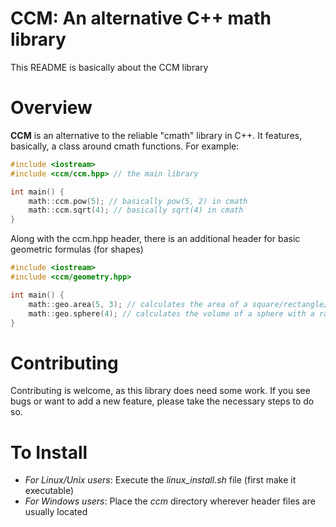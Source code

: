 # CCM: An alternative C++ math library 
This README is basically about the CCM library
# Overview
**CCM** is an alternative to the reliable "cmath" library in C++. It features, basically, a class around cmath functions. For example:
  ```cpp
  #include <iostream>
  #include <ccm/ccm.hpp> // the main library
  
  int main() {
      math::ccm.pow(5); // basically pow(5, 2) in cmath
      math::ccm.sqrt(4); // basically sqrt(4) in cmath
  }
  ```
  Along with the ccm.hpp header, there is an additional header for basic geometric formulas (for shapes)
  
  ```cpp
  #include <iostream>
  #include <ccm/geometry.hpp>
  
  int main() {
      math::geo.area(5, 3); // calculates the area of a square/rectangle/parallelogram with a height of 5 and a width of 3
      math::geo.sphere(4); // calculates the volume of a sphere with a radius of 4 units
  }
  ```
  # Contributing
  Contributing is welcome, as this library does need some work. If you see bugs or want to add a new feature, please take the necessary steps to do so. 
  
  # To Install
  * *For Linux/Unix users*: Execute the *linux_install.sh* file (first make it executable)
  * *For Windows users*: Place the *ccm* directory wherever header files are usually located
